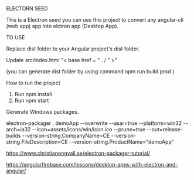 ELECTORN SEED

This is a Electron seed you can ues this project to convert any angular-cli (web app) app into elctron app (Desktop App). 

TO USE

Replace dist folder to your Angular project's dist folder.

Update src/index.html "< base href = " . / " >"

(you can generate dist folder by using command npm run build prod )

How to run the project

1. Run npm install
2. Run npm start

Generate Windows packages.

electron-packager . demoApp --overwrite --asar=true --platform=win32 --arch=ia32 --icon=assets/icons/win/icon.ico --prune=true --out=release-builds --version-string.CompanyName=CE --version-string.FileDescription=CE --version-string.ProductName="demoApp"

https://www.christianengvall.se/electron-packager-tutorial/

https://angularfirebase.com/lessons/desktop-apps-with-electron-and-angular/
